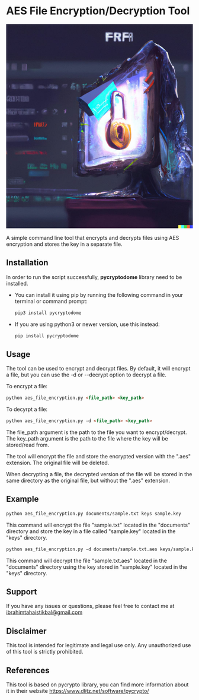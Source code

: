 # AES File Encryption/Decryption Tool

<p align="center">
  <img alt="title image" src="https://github.com/LiterallyEthical/aes-file-encryption/blob/main/images/title_image.png"  height="550">
</p>

A simple command line tool that encrypts and decrypts files using AES encryption and stores the key in a separate file.

## Installation

In order to run the script successfully, **pycryptodome** library need to be installed.

- You can install it using pip by running the following command in your terminal or command prompt:

  ```md
  pip3 install pycryptodome
  ```

- If you are using python3 or newer version, use this instead:
  ```md
  pip install pycryptodome
  ```

## Usage

The tool can be used to encrypt and decrypt files. By default, it will encrypt a file, but you can use the -d or --decrypt option to decrypt a file.

To encrypt a file:

```md
python aes_file_encryption.py <file_path> <key_path>
```

To decyrpt a file:

```md
python aes_file_encryption.py -d <file_path> <key_path>
```

The file_path argument is the path to the file you want to encrypt/decrypt. The key_path argument is the path to the file where the key will be stored/read from.

The tool will encrypt the file and store the encrypted version with the ".aes" extension. The original file will be deleted.

When decrypting a file, the decrypted version of the file will be stored in the same directory as the original file, but without the ".aes" extension.

## Example

```md
python aes_file_encryption.py documents/sample.txt keys sample.key
```

This command will encrypt the file "sample.txt" located in the "documents" directory and store the key in a file called "sample.key" located in the "keys" directory.

```md
python aes_file_encryption.py -d documents/sample.txt.aes keys/sample.key
```

This command will decrypt the file "sample.txt.aes" located in the "documents" directory using the key stored in "sample.key" located in the "keys" directory.

## Support

If you have any issues or questions, please feel free to contact me at ibrahimtahaistikbal@gmail.com

## Disclaimer

This tool is intended for legitimate and legal use only. Any unauthorized use of this tool is strictly prohibited.

## References

This tool is based on pycrypto library, you can find more information about it in their website https://www.dlitz.net/software/pycrypto/

